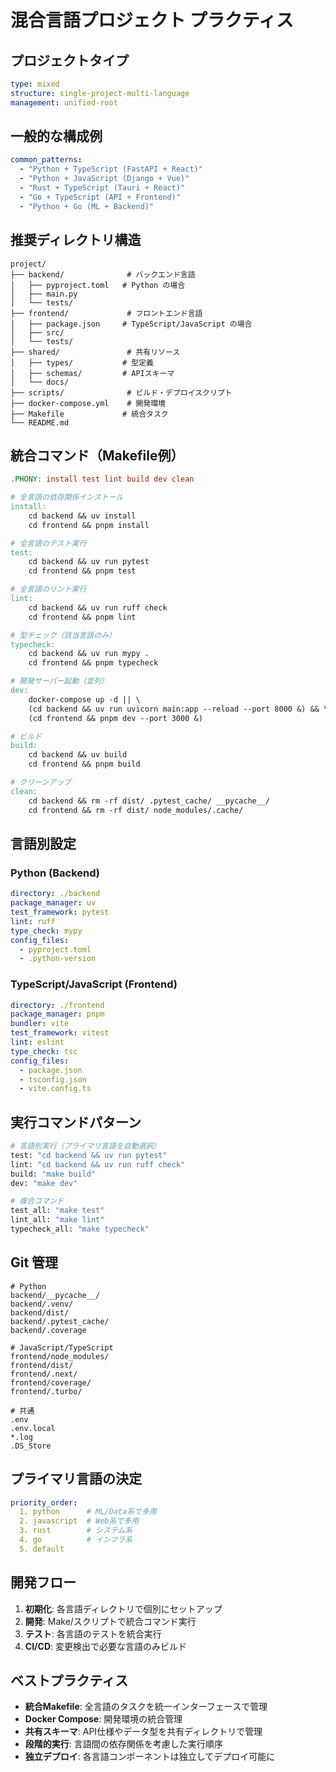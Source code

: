 # 混合言語プロジェクト プラクティス

## プロジェクトタイプ
```yaml
type: mixed
structure: single-project-multi-language
management: unified-root
```

## 一般的な構成例
```yaml
common_patterns:
  - "Python + TypeScript (FastAPI + React)"
  - "Python + JavaScript (Django + Vue)"
  - "Rust + TypeScript (Tauri + React)"
  - "Go + TypeScript (API + Frontend)"
  - "Python + Go (ML + Backend)"
```

## 推奨ディレクトリ構造
```
project/
├── backend/              # バックエンド言語
│   ├── pyproject.toml   # Python の場合
│   ├── main.py
│   └── tests/
├── frontend/             # フロントエンド言語
│   ├── package.json     # TypeScript/JavaScript の場合
│   ├── src/
│   └── tests/
├── shared/               # 共有リソース
│   ├── types/           # 型定義
│   ├── schemas/         # APIスキーマ
│   └── docs/
├── scripts/              # ビルド・デプロイスクリプト
├── docker-compose.yml    # 開発環境
├── Makefile             # 統合タスク
└── README.md
```

## 統合コマンド（Makefile例）
```makefile
.PHONY: install test lint build dev clean

# 全言語の依存関係インストール
install:
    cd backend && uv install
    cd frontend && pnpm install

# 全言語のテスト実行
test:
    cd backend && uv run pytest
    cd frontend && pnpm test

# 全言語のリント実行
lint:
    cd backend && uv run ruff check
    cd frontend && pnpm lint

# 型チェック（該当言語のみ）
typecheck:
    cd backend && uv run mypy .
    cd frontend && pnpm typecheck

# 開発サーバー起動（並列）
dev:
    docker-compose up -d || \
    (cd backend && uv run uvicorn main:app --reload --port 8000 &) && \
    (cd frontend && pnpm dev --port 3000 &)

# ビルド
build:
    cd backend && uv build
    cd frontend && pnpm build

# クリーンアップ
clean:
    cd backend && rm -rf dist/ .pytest_cache/ __pycache__/
    cd frontend && rm -rf dist/ node_modules/.cache/
```

## 言語別設定

### Python (Backend)
```yaml
directory: ./backend
package_manager: uv
test_framework: pytest
lint: ruff
type_check: mypy
config_files:
  - pyproject.toml
  - .python-version
```

### TypeScript/JavaScript (Frontend)
```yaml
directory: ./frontend
package_manager: pnpm
bundler: vite
test_framework: vitest
lint: eslint
type_check: tsc
config_files:
  - package.json
  - tsconfig.json
  - vite.config.ts
```

## 実行コマンドパターン
```bash
# 言語別実行（プライマリ言語を自動選択）
test: "cd backend && uv run pytest"
lint: "cd backend && uv run ruff check"
build: "make build"
dev: "make dev"

# 複合コマンド
test_all: "make test"
lint_all: "make lint"
typecheck_all: "make typecheck"
```

## Git 管理
```gitignore
# Python
backend/__pycache__/
backend/.venv/
backend/dist/
backend/.pytest_cache/
backend/.coverage

# JavaScript/TypeScript
frontend/node_modules/
frontend/dist/
frontend/.next/
frontend/coverage/
frontend/.turbo/

# 共通
.env
.env.local
*.log
.DS_Store
```

## プライマリ言語の決定
```yaml
priority_order:
  1. python      # ML/Data系で多用
  2. javascript  # Web系で多用
  3. rust        # システム系
  4. go          # インフラ系
  5. default
```

## 開発フロー
1. **初期化**: 各言語ディレクトリで個別にセットアップ
2. **開発**: Make/スクリプトで統合コマンド実行
3. **テスト**: 各言語のテストを統合実行
4. **CI/CD**: 変更検出で必要な言語のみビルド

## ベストプラクティス
- **統合Makefile**: 全言語のタスクを統一インターフェースで管理
- **Docker Compose**: 開発環境の統合管理
- **共有スキーマ**: API仕様やデータ型を共有ディレクトリで管理
- **段階的実行**: 言語間の依存関係を考慮した実行順序
- **独立デプロイ**: 各言語コンポーネントは独立してデプロイ可能に
